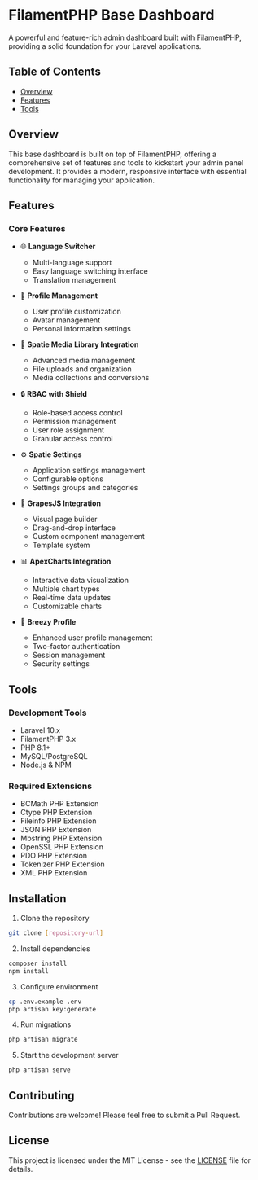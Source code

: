 # FilamentPHP Base Dashboard

A powerful and feature-rich admin dashboard built with FilamentPHP, providing a solid foundation for your Laravel applications.

## Table of Contents
- [Overview](#overview)
- [Features](#features)
- [Tools](#tools)

## Overview

This base dashboard is built on top of FilamentPHP, offering a comprehensive set of features and tools to kickstart your admin panel development. It provides a modern, responsive interface with essential functionality for managing your application.

## Features

### Core Features
- 🌐 **Language Switcher**
  - Multi-language support
  - Easy language switching interface
  - Translation management

- 👤 **Profile Management**
  - User profile customization
  - Avatar management
  - Personal information settings

- 📁 **Spatie Media Library Integration**
  - Advanced media management
  - File uploads and organization
  - Media collections and conversions

- 🔒 **RBAC with Shield**
  - Role-based access control
  - Permission management
  - User role assignment
  - Granular access control

- ⚙️ **Spatie Settings**
  - Application settings management
  - Configurable options
  - Settings groups and categories

- 🎨 **GrapesJS Integration**
  - Visual page builder
  - Drag-and-drop interface
  - Custom component management
  - Template system

- 📊 **ApexCharts Integration**
  - Interactive data visualization
  - Multiple chart types
  - Real-time data updates
  - Customizable charts

- 👤 **Breezy Profile**
  - Enhanced user profile management
  - Two-factor authentication
  - Session management
  - Security settings

## Tools

### Development Tools
- Laravel 10.x
- FilamentPHP 3.x
- PHP 8.1+
- MySQL/PostgreSQL
- Node.js & NPM

### Required Extensions
- BCMath PHP Extension
- Ctype PHP Extension
- Fileinfo PHP Extension
- JSON PHP Extension
- Mbstring PHP Extension
- OpenSSL PHP Extension
- PDO PHP Extension
- Tokenizer PHP Extension
- XML PHP Extension

## Installation

1. Clone the repository
```bash
git clone [repository-url]
```

2. Install dependencies
```bash
composer install
npm install
```

3. Configure environment
```bash
cp .env.example .env
php artisan key:generate
```

4. Run migrations
```bash
php artisan migrate
```

5. Start the development server
```bash
php artisan serve
```

## Contributing

Contributions are welcome! Please feel free to submit a Pull Request.

## License

This project is licensed under the MIT License - see the [LICENSE](LICENSE) file for details.
